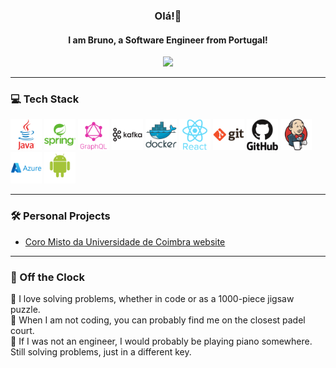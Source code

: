 
<div id="header" align="center">
  <h3> Olá!👋 </h3>
  <h4>I am Bruno, a Software Engineer from Portugal!</h4>
  <img src="https://media.giphy.com/media/dtVFLfrmSqi1MIyaJE/giphy.gif" width="300"/>  
</div>

---

### 💻 Tech Stack
  <div id="badges">
    <img src="https://github.com/devicons/devicon/blob/master/icons/java/java-original-wordmark.svg" title="Java" alt="Java" width="50" height="50"/>
    <img src="https://github.com/devicons/devicon/blob/master/icons/spring/spring-original-wordmark.svg" title="Spring" alt="Spring" width="50" height="50"/>
    <img src="https://github.com/devicons/devicon/blob/master/icons/graphql/graphql-plain-wordmark.svg" title="GraphQL" alt="GraphQL" width="50" height="50"/>
    <img src="https://github.com/devicons/devicon/blob/master/icons/apachekafka/apachekafka-original-wordmark.svg" title="Kafka" alt="Kafka" width="50" height="50"/>
    <img src="https://github.com/devicons/devicon/blob/master/icons/docker/docker-original-wordmark.svg" title="Docker" alt="Docker" width="50" height="50"/>
    <img src="https://github.com/devicons/devicon/blob/master/icons/react/react-original-wordmark.svg" title="React" alt="React" width="50" height="50"/>
    <img src="https://github.com/devicons/devicon/blob/master/icons/git/git-original-wordmark.svg" title="Git" alt="Git" width="50" height="50"/>
    <img src="https://github.com/devicons/devicon/blob/master/icons/github/github-original-wordmark.svg" title="GitHub" alt="GitHub" width="50" height="50"/>
    <img src="https://github.com/devicons/devicon/blob/master/icons/jenkins/jenkins-original.svg" title="Jenkins" alt="Jenkins" width="50" height="50"/>
    <img src="https://github.com/devicons/devicon/blob/master/icons/azure/azure-original-wordmark.svg" title="Azure" alt="Azure" width="50" height="50"/>
    <img src="https://github.com/devicons/devicon/blob/master/icons/android/android-original-wordmark.svg" title="Android" alt="Android" width="50" height="50"/>
  </div>

---

### 🛠️ Personal Projects
- [Coro Misto da Universidade de Coimbra website](https://www.cmuc.pt/)

---

### 🏅 Off the Clock
🧩 I love solving problems, whether in code or as a 1000-piece jigsaw puzzle. <br>
🥎 When I am not coding, you can probably find me on the closest padel court. <br>
🎹 If I was not an engineer, I would probably be playing piano somewhere. Still solving problems, just in a different key. <br>
